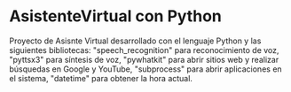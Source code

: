 # AsistenteVirtual con Python

Proyecto de Asisnte Virtual desarrollado con el lenguaje Python y las siguientes bibliotecas: "speech_recognition" para reconocimiento de voz, "pyttsx3" para síntesis de voz, "pywhatkit" para abrir sitios web y realizar búsquedas en Google y YouTube, "subprocess" para abrir aplicaciones en el sistema, "datetime" para obtener la hora actual.

